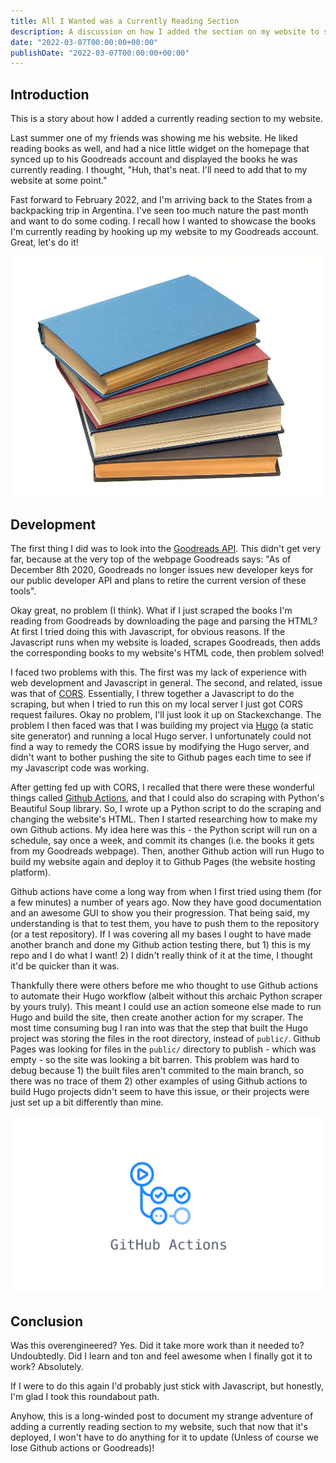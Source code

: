 ```yaml
---
title: All I Wanted was a Currently Reading Section
description: A discussion on how I added the section on my website to show what I'm currently reading.
date: "2022-03-07T00:00:00+00:00"
publishDate: "2022-03-07T00:00:00+00:00"
---
```


## Introduction

This is a story about how I added a currently reading section to my website.

Last summer one of my friends was showing me his website. He liked reading books as well, and had a nice little widget on the homepage that synced up to his Goodreads
account and displayed the books he was currently reading. I thought, "Huh, that's neat. I'll need to add that to my website at some point."

Fast forward to February 2022, and I'm arriving back to the States from a backpacking trip in Argentina. I've seen too much nature the past month and want to
do some coding. I recall how I wanted to showcase the books I'm currently reading by hooking up my website to my Goodreads account. Great, let's do it!

![Stack of Books](/blog/images/stack-of-books.jpg)

## Development

The first thing I did was to look into the [Goodreads API](https://www.goodreads.com/api). This didn't get very far, because at the very top of the webpage Goodreads says:
"As of December 8th 2020, Goodreads no longer issues new developer keys for our public developer API and plans to retire the current version of these tools".

Okay great, no problem (I think). What if I just scraped the books I'm reading from Goodreads by downloading the page and parsing the HTML?
At first I tried doing this with Javascript, for obvious reasons. If the Javascript runs when my website is loaded, scrapes Goodreads, then adds the
corresponding books to my website's HTML code, then problem solved! 

I faced two problems with this. The first was my lack of experience with web development and Javascript in general. 
The second, and related, issue was that of [CORS](https://developer.mozilla.org/en-US/docs/Web/HTTP/CORS/Errors). Essentially, I threw together a Javascript to do the scraping, 
but when I tried to run this on my local server I just got CORS request failures. Okay no problem, I'll just look it up on Stackexchange. The problem I then faced was that
I was building my project via [Hugo](https://gohugo.io/) (a static site generator) and running a local Hugo server. 
I unfortunately could not find a way to remedy the CORS issue by modifying the Hugo server, 
and didn't want to bother pushing the site to Github pages each time to see if my Javascript code was working.

After getting fed up with CORS, I recalled that there were these wonderful things called [Github Actions](https://github.com/features/actions), and that I could also do 
scraping with Python's Beautiful Soup library. So, I wrote up a Python script to do the scraping and changing the website's HTML. 
Then I started researching how to make my own Github actions. My idea here was this - the Python script will run on a schedule, say once a week, 
and commit its changes (i.e. the books it gets from my Goodreads webpage). Then, another Github action will run Hugo to build my website again
and deploy it to Github Pages (the website hosting platform).

Github actions have come a long way from when I first tried using them (for a few minutes) a number of years ago. Now they have good documentation and an awesome
GUI to show you their progression. That being said, my understanding is that to test them, you have to push them to the repository (or a test repository).
If I was covering all my bases I ought to have made another branch and done my Github action testing there, but 1) this is my repo and I do what I want!
2) I didn't really think of it at the time, I thought it'd be quicker than it was.

Thankfully there were others before me who thought to use Github actions to automate their Hugo workflow (albeit without this archaic Python scraper by yours truly).
This meant I could use an action someone else made to run Hugo and build the site, then create another action for my scraper. The most time consuming bug I ran into
was that the step that built the Hugo project was storing the files in the root directory, instead of `public/`. Github Pages was looking for files in the `public/`
directory to publish - which was empty - so the site was looking a bit barren. This problem was hard to debug because 1) the built files aren't commited to the main
branch, so there was no trace of them 2) other examples of using Github actions to build Hugo projects didn't seem to have this issue, or their projects were just set
up a bit differently than mine.

![Stack of Books](/blog/images/github-actions.png)

## Conclusion

Was this overengineered? Yes. Did it take more work than it needed to? Undoubtedly. Did I learn and ton and feel awesome when I finally got it to work? Absolutely.

If I were to do this again I'd probably just stick with Javascript, but honestly, I'm glad I took this roundabout path.

Anyhow, this is a long-winded post to document my strange adventure of adding a currently reading section to my website, such that now that it's deployed, I won't
have to do anything for it to update (Unless of course we lose Github actions or Goodreads)!
